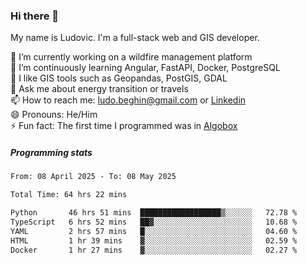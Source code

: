 ### Hi there 👋

My name is Ludovic. I'm a full-stack web and GIS developer.

 🔭 I’m currently working on a wildfire management platform<br/>
 🌱 I’m continuously learning Angular, FastAPI, Docker, PostgreSQL<br/>
 👯 I like GIS tools such as Geopandas, PostGIS, GDAL<br/>
 💬 Ask me about energy transition or travels<br/>
 📫 How to reach me: ludo.beghin@gmail.com or [Linkedin](https://www.linkedin.com/in/ludovic-beghin/)<br/>
 😄 Pronouns: He/Him<br/>
 ⚡ Fun fact: The first time I programmed was in [Algobox](https://fr.wikipedia.org/wiki/Algobox)<br/>

##### Programming stats
<!--START_SECTION:waka-->

```txt
From: 08 April 2025 - To: 08 May 2025

Total Time: 64 hrs 22 mins

Python       46 hrs 51 mins  ██████████████████▒░░░░░░   72.78 %
TypeScript   6 hrs 52 mins   ██▓░░░░░░░░░░░░░░░░░░░░░░   10.68 %
YAML         2 hrs 57 mins   █░░░░░░░░░░░░░░░░░░░░░░░░   04.60 %
HTML         1 hr 39 mins    ▓░░░░░░░░░░░░░░░░░░░░░░░░   02.59 %
Docker       1 hr 27 mins    ▓░░░░░░░░░░░░░░░░░░░░░░░░   02.27 %
```

<!--END_SECTION:waka-->
